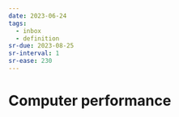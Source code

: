 ```yaml
---
date: 2023-06-24
tags:
  - inbox
  - definition
sr-due: 2023-08-25
sr-interval: 1
sr-ease: 230
---
```


# Computer performance


